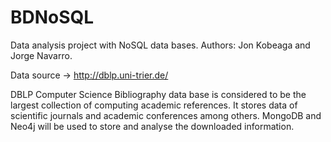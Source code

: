 # BDNoSQL
Data analysis project with NoSQL data bases. Authors: Jon Kobeaga and Jorge Navarro.

Data source -> http://dblp.uni-trier.de/

DBLP Computer Science Bibliography data base is considered to be the largest collection of computing academic references. It stores data of scientific journals and academic conferences among others. MongoDB and Neo4j will be used to store and analyse the downloaded information.
